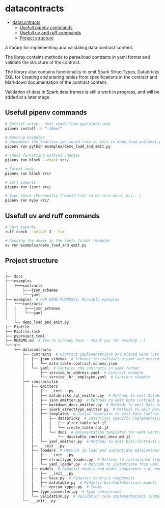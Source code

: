 # datacontracts

- [datacontracts](#datacontracts)
  - [Usefull pipenv commands](#usefull-pipenv-commands)
  - [Usefull uv and ruff commands](#usefull-uv-and-ruff-commands)
  - [Project structure](#project-structure)

A library for implementing and validating data contract content.

The libray contains methods to parse/load contracts in yaml format and validate the structure of the contract.

The library also contains functionality to emit Spark StructTypes, Databricks SQL for Creating and altering tables from specifications in the contract and Markdown documentation of the contract content.

Validation of data in Spark data frames is still a work in progress, and will be added at a later stage.

## Usefull pipenv commands

``` bash
# Initial setup - this reads from pyproject.toml
pipenv install -e ".[dev]"

# Running examples
# Uncomment the function you would like to test in demo_load_and_emit.py
pipenv run python examples/demo_load_and_emit.py

# Check formatting without changes
pipenv run black --check src/

# Format code
pipenv run black src/

# Sort imports
pipenv run isort src/

# Type check (Personally I would like to do this more, but...)
pipenv run mypy src/
```

## Usefull uv and ruff commands

``` bash
# Sort imports
ruff check --select I --fix

# Running the demos in the tools folder (module)
uv run examples/demo_load_and_emit.py
```

## Project structure

``` bash
.
├── docs
├───examples
│   └───contracts
│       ├───json_schemas
│       └───yaml
├── examples  # FOR DEMO PURPOSES: Runnable examples
│   └───contracts
│   │    ├───json_schemas
│   │    └───yaml
│   │
    └── demo_load_and_emit.py
├── Pipfile
├── Pipfile.lock
├── pyproject.toml
├── README.md  # You're already here - thank you for reading :-)
└── src
    └── datacontracts
        ├── contracts  # Contract implementations are placed here (can live elsewhere)
        │   ├── json_schemas  # Schemas for validating yaml and providing intellisense
        │   │   └── data-table-contract.schema.json
        │   └── yaml  # Contains the contracts in yaml format
        │       ├── service_hr_address.yaml  # Contract example
        │       └── service__hr__employee.yaml  # Contract example
        ├── contractslib
        │   ├── emitters
        │   │   ├── __init__.py
        │   │   ├── databricks_sql_emitter.py  # Methods to emit Databricks SQL (Create/Modify table)
        │   │   ├── json_emitter.py  # Methods to emit Data Contract as json and json Schema
        │   │   ├── markdown_docs_emitter.py  # Methods to emit Data Contracts as markdown
        │   │   ├── spark_structtype_emitter.py  # Methods to emit Data Contracts as Spark StructType
        │   │   ├── templates  # Jinja2 templates to emit Data Contract artifacts
        │   │   │   ├── databricks  # Databricks specific implementations
        │   │   │   │   ├── alter_table.sql.j2
        │   │   │   │   └── create_table.sql.j2
        │   │   │   └── docs  # Documentation templates for Data Contracts
        │   │   │       └── datatable_contract_docs.md.j2
        │   │   └── yaml_emitter.py  # Methods to emit Data Contracts as yaml
        │   ├── __init__.py
        │   ├── loaders  # Methods to load and instantiate DataContract objects
        │   │   ├── __init__.py
        │   │   ├── structtype_loader.py  # Methods to instantiate from Spark StructType
        │   │   └── yaml_loader.py  # Methods to instantiate from yaml
        │   ├── models  # Pydantic models and model components e.g. enums
        │   │   ├── __init__.py
        │   │   ├── base.py  # Pydantic Contract components
        │   │   ├── datatable.py  # Pydantic DataTableContract models
        │   │   └── option_types.py  # Enums
        │   ├── type_converter.py  # Type conversions
        │   └── validation.py  # Validation rule implementations (data)
        └── __init__.py
```
